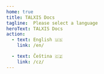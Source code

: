 ```yaml
---
home: true
title: TALXIS Docs
tagline:  Please select a language
heroText: TALXIS Docs
action:
  - text: English 🇺🇸
    link: /en/

  - text: Čeština 🇨🇿
    link: /cz/
---
```

